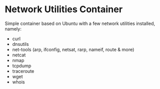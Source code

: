 Network Utilities Container
===========================

Simple container based on Ubuntu with a few network utilities installed, namely:

  - curl
  - dnsutils
  - net-tools (arp, ifconfig, netsat, rarp, nameif, route & more)
  - netcat
  - nmap
  - tcpdump
  - traceroute
  - wget
  - whois
